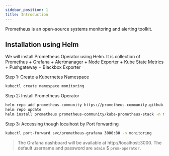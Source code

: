 ```yaml
---
sidebar_position: 1
title: Introduction
---
```


Prometheus is an open-source systems monitoring and alerting toolkit.

## Installation using Helm

We will install Prometheus Operator using Helm. It is collection of Promethus + Grafana + Alertmanager + Node Exporter + Kube State Metrics + Pushgateway + Blackbox Exporter


Step 1: Create a Kubernetes Namespace

```bash
kubectl create namespace monitoring
```
Step 2: Install Prometheus Operator

```bash
helm repo add prometheus-community https://prometheus-community.github.io/helm-charts
helm repo update
helm install prometheus prometheus-community/kube-prometheus-stack -n monitoring
```
Step 3: Accessing though localhost by Port forwarding

```bash
kubectl port-forward svc/prometheus-grafana 3000:80 -n monitoring
```

> The Grafana dashboard will be available at http://localhost:3000. The default username and password are `admin` $ `prom-operator`.

